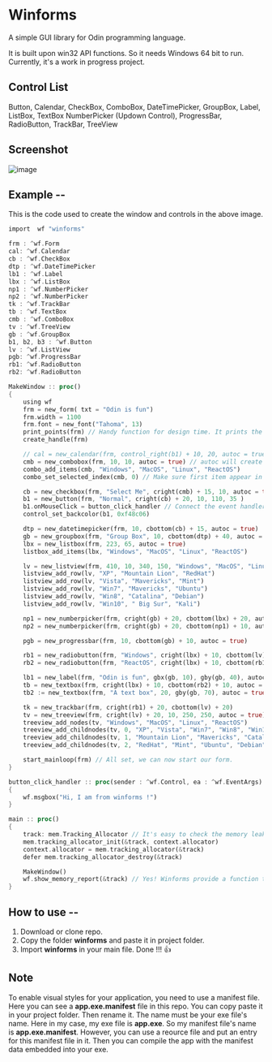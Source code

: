 # Winforms
A simple GUI library for Odin programming language.

It is built upon win32 API functions. So it needs Windows 64 bit to run.
Currently, it's a work in progress project.

## Control List
Button, Calendar, CheckBox, ComboBox, DateTimePicker, GroupBox, Label, ListBox, TextBox
NumberPicker (Updown Control), ProgressBar, RadioButton, TrackBar, TreeView

## Screenshot

![image](C:\Users\kcvin\OneDrive\Programming\Odin\Winforms\Screenshot_201.jpg)



## Example --

This is the code used to create the window and controls in the above image.

```rust
import  wf "winforms"

frm : ^wf.Form
cal: ^wf.Calendar
cb : ^wf.CheckBox
dtp : ^wf.DateTimePicker
lb1 : ^wf.Label
lbx : ^wf.ListBox
np1 : ^wf.NumberPicker
np2 : ^wf.NumberPicker
tk : ^wf.TrackBar
tb : ^wf.TextBox
cmb : ^wf.ComboBox
tv : ^wf.TreeView
gb : ^wf.GroupBox
b1, b2, b3 : ^wf.Button
lv : ^wf.ListView
pgb: ^wf.ProgressBar
rb1: ^wf.RadioButton
rb2: ^wf.RadioButton

MakeWindow :: proc()
{
    using wf
    frm = new_form( txt = "Odin is fun")
    frm.width = 1100
    frm.font = new_font("Tahoma", 13)
    print_points(frm) // Handy function for design time. It prints the points we click
    create_handle(frm)

    // cal = new_calendar(frm, control_right(b1) + 10, 20, autoc = true)
    cmb = new_combobox(frm, 10, 10, autoc = true) // autoc will create the hwnd of this control.
    combo_add_items(cmb, "Windows", "MacOS", "Linux", "ReactOS")
    combo_set_selected_index(cmb, 0) // Make sure first item appear in combo

    cb = new_checkbox(frm, "Select Me", cright(cmb) + 15, 10, autoc = true)
    b1 = new_button(frm, "Normal", cright(cb) + 20, 10, 110, 35 )
    b1.onMouseClick = button_click_handler // Connect the event handler to an event
    control_set_backcolor(b1, 0xf48c06)

    dtp = new_datetimepicker(frm, 10, cbottom(cb) + 15, autoc = true)
    gb = new_groupbox(frm, "Group Box", 10, cbottom(dtp) + 40, autoc = true)
    lbx = new_listbox(frm, 223, 65, autoc = true)
    listbox_add_items(lbx, "Windows", "MacOS", "Linux", "ReactOS")

    lv = new_listview(frm, 410, 10, 340, 150, "Windows", "MacOS", "Linux", 100, 120, 100)
    listview_add_row(lv, "XP", "Mountain Lion", "RedHat")
    listview_add_row(lv, "Vista", "Mavericks", "Mint")
    listview_add_row(lv, "Win7", "Mavericks", "Ubuntu")
    listview_add_row(lv, "Win8", "Catalina", "Debian")
    listview_add_row(lv, "Win10", " Big Sur", "Kali")

    np1 = new_numberpicker(frm, cright(gb) + 20, cbottom(lbx) + 20, autoc = true)
    np2 = new_numberpicker(frm, cright(gb) + 20, cbottom(np1) + 10, autoc = true)

    pgb = new_progressbar(frm, 10, cbottom(gb) + 10, autoc = true)

    rb1 = new_radiobutton(frm, "Windows", cright(lbx) + 10, cbottom(lv) + 10, autoc = true)
    rb2 = new_radiobutton(frm, "ReactOS", cright(lbx) + 10, cbottom(rb1) + 10, autoc = true)

    lb1 = new_label(frm, "Odin is fun", gbx(gb, 10), gby(gb, 40), autoc = true)
    tb = new_textbox(frm, cright(lbx) + 10, cbottom(rb2) + 10, autoc = true)
    tb2 := new_textbox(frm, "A text box", 20, gby(gb, 70), autoc = true)

    tk = new_trackbar(frm, cright(rb1) + 20, cbottom(lv) + 20)
    tv = new_treeview(frm, cright(lv) + 20, 10, 250, 250, autoc = true)
    treeview_add_nodes(tv, "Windows", "MacOS", "Linux", "ReactOS")
    treeview_add_childnodes(tv, 0, "XP", "Vista", "Win7", "Win8", "Win10", "Win11")
    treeview_add_childnodes(tv, 1, "Mountain Lion", "Mavericks", "Catalina", " Big Sur", "Monterey")
    treeview_add_childnodes(tv, 2, "RedHat", "Mint", "Ubuntu", "Debian", "Kali")

    start_mainloop(frm) // All set, we can now start our form.
}

button_click_handler :: proc(sender : ^wf.Control, ea : ^wf.EventArgs)
{
    wf.msgbox("Hi, I am from winforms !")
}

main :: proc()
{
    track: mem.Tracking_Allocator // It's easy to check the memory leaks
    mem.tracking_allocator_init(&track, context.allocator)
    context.allocator = mem.tracking_allocator(&track)
    defer mem.tracking_allocator_destroy(&track)

    MakeWindow()
    wf.show_memory_report(&track) // Yes! Winforms provide a function to print the memory report
}

```

## How to use --
1. Download or clone repo.
2. Copy the folder **winforms** and paste it in project folder.
3. Import **winforms** in your main file. Done !!! 👍

## Note
To enable visual styles for your application, you need to use a manifest file.
Here you can see a **app.exe.manifest** file in this repo. You can copy paste it in your project folder. Then rename it. The name must be your exe file's name. Here in my case, my exe file is **app.exe**. So my manifest file's name is **app.exe.manifest**. However, you can use a reource file and put an entry for this manifest file in it. Then you can compile the app with the manifest data embedded into your exe.
